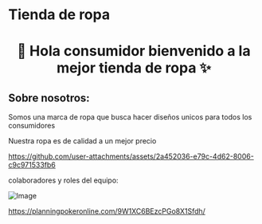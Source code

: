 
# Tienda de ropa 

<h1 align="center"> 👋  Hola consumidor bienvenido a la mejor tienda de ropa  ✨ </h1> 

<h2>Sobre nosotros:</h2>

</h2>
  Somos una marca de ropa que busca hacer diseños unicos para todos los consumidores

Nuestra ropa es de calidad a un mejor precio </h2>
<!--Intro start-->


<p align="left">

https://github.com/user-attachments/assets/2a452036-e79c-4d62-8006-c9c971533fb6
  






colaboradores y roles del equipo:

  ![Image](https://github.com/user-attachments/assets/3a8155b6-cf0a-4fe2-be79-538e8704b03a)
  

https://planningpokeronline.com/9W1XC6BEzcPGo8X1Sfdh/
